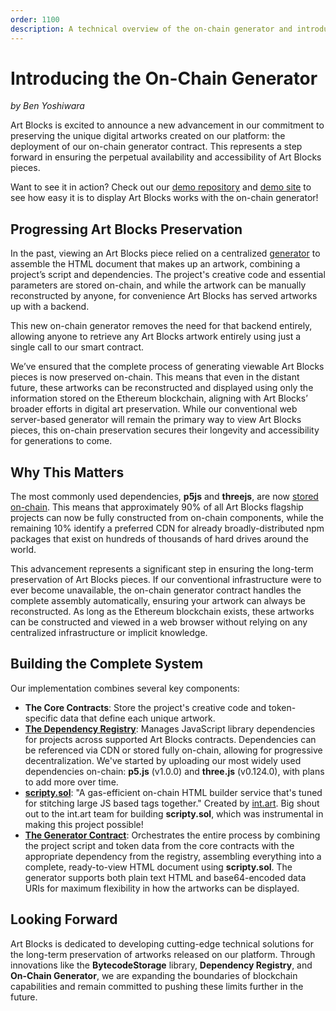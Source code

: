 ```yaml
---
order: 1100
description: A technical overview of the on-chain generator and introduction to the ecosystem of preservation projects at Art Blocks.
---
```


# Introducing the On-Chain Generator

_by Ben Yoshiwara_

Art Blocks is excited to announce a new advancement in our commitment to preserving the unique digital artworks created on our platform: the deployment of our on-chain generator contract. This represents a step forward in ensuring the perpetual availability and accessibility of Art Blocks pieces.

Want to see it in action? Check out our [demo repository](https://github.com/ArtBlocks/on-chain-generator-viewer) and [demo site](https://artblocks.io/onchain/generator) to see how easy it is to display Art Blocks works with the on-chain generator!

## Progressing Art Blocks Preservation

In the past, viewing an Art Blocks piece relied on a centralized [generator](https://docs.artblocks.io/creator-docs/art-blocks-101/generator/) to assemble the HTML document that makes up an artwork, combining a project’s script and dependencies. The project's creative code and essential parameters are stored on-chain, and while the artwork can be manually reconstructed by anyone, for convenience Art Blocks has served artworks up with a backend.

This new on-chain generator removes the need for that backend entirely, allowing anyone to retrieve any Art Blocks artwork entirely using just a single call to our smart contract.

We’ve ensured that the complete process of generating viewable Art Blocks pieces is now preserved on-chain. This means that even in the distant future, these artworks can be reconstructed and displayed using only the information stored on the Ethereum blockchain, aligning with Art Blocks’ broader efforts in digital art preservation. While our conventional web server-based generator will remain the primary way to view Art Blocks pieces, this on-chain preservation secures their longevity and accessibility for generations to come.

## Why This Matters

The most commonly used dependencies, **p5js** and **threejs**, are now [stored on-chain](https://docs.artblocks.io/creator-docs/art-blocks-101/on-chain/#summary). This means that approximately 90% of all Art Blocks flagship projects can now be fully constructed from on-chain components, while the remaining 10% identify a preferred CDN for already broadly-distributed npm packages that exist on hundreds of thousands of hard drives around the world.

This advancement represents a significant step in ensuring the long-term preservation of Art Blocks pieces. If our conventional infrastructure were to ever become unavailable, the on-chain generator contract handles the complete assembly automatically, ensuring your artwork can always be reconstructed. As long as the Ethereum blockchain exists, these artworks can be constructed and viewed in a web browser without relying on any centralized infrastructure or implicit knowledge.

## Building the Complete System

Our implementation combines several key components:

- **The Core Contracts**: Store the project's creative code and token-specific data that define each unique artwork.
- **[The Dependency Registry](https://etherscan.io/address/0x37861f95882ACDba2cCD84F5bFc4598e2ECDDdAF#readProxyContract)**: Manages JavaScript library dependencies for projects across supported Art Blocks contracts. Dependencies can be referenced via CDN or stored fully on-chain, allowing for progressive decentralization. We've started by uploading our most widely used dependencies on-chain: **p5.js** (v1.0.0) and **three.js** (v0.124.0), with plans to add more over time.
- **[scripty.sol](https://github.com/intartnft/scripty.sol)**: "A gas-efficient on-chain HTML builder service that's tuned for stitching large JS based tags together." Created by [int.art](#). Big shout out to the int.art team for building **scripty.sol**, which was instrumental in making this project possible!
- **[The Generator Contract](https://etherscan.io/address/0x953D288708bB771F969FCfD9BA0819eF506Ac718#readProxyContract)**: Orchestrates the entire process by combining the project script and token data from the core contracts with the appropriate dependency from the registry, assembling everything into a complete, ready-to-view HTML document using **scripty.sol**. The generator supports both plain text HTML and base64-encoded data URIs for maximum flexibility in how the artworks can be displayed.

## Looking Forward

Art Blocks is dedicated to developing cutting-edge technical solutions for the long-term preservation of artworks released on our platform. Through innovations like the **BytecodeStorage** library, **Dependency Registry**, and **On-Chain Generator**, we are expanding the boundaries of blockchain capabilities and remain committed to pushing these limits further in the future.

